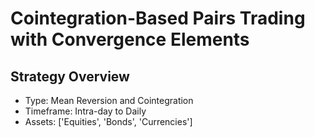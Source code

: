 # Cointegration-Based Pairs Trading with Convergence Elements

## Strategy Overview
- Type: Mean Reversion and Cointegration
- Timeframe: Intra-day to Daily
- Assets: ['Equities', 'Bonds', 'Currencies']
